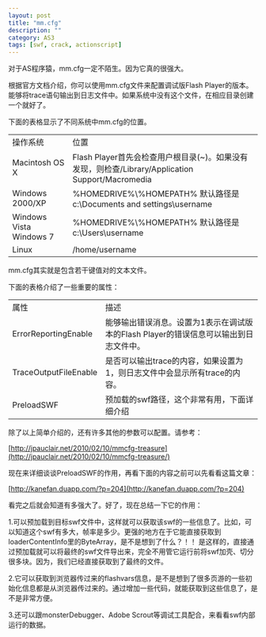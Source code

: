 ```yaml
---
layout: post
title: "mm.cfg"
description: ""
category: AS3
tags: [swf, crack, actionscript]
---
```



对于AS程序猿，mm.cfg一定不陌生。因为它真的很强大。

根据官方文档介绍，你可以使用mm.cfg文件来配置调试版Flash Player的版本。能够将trace语句输出到日志文件中。如果系统中没有这个文件，在相应目录创建一个就好了。

下面的表格显示了不同系统中mm.cfg的位置。

<table>
	<tr>
		<td>操作系统</td>
		<td>位置</td>
	</tr>
	<tr>
		<td>Macintosh OS X</td>
		<td>Flash Player首先会检查用户根目录(~)。如果没有发现，则检查/Library/Application Support/Macromedia</td>
	</tr>
	<tr>
		<td>Windows 2000/XP</td>
		<td>
			%HOMEDRIVE%\%HOMEPATH%
			默认路径是c:\Documents and settings\username
		</td>
	</tr>
	<tr>
		<td>Windows Vista Windows 7</td>
		<td>
			%HOMEDRIVE%\%HOMEPATH%
			默认路径是c:\Users\username
		</td>
	</tr>
	<tr>
		<td>Linux</td>
		<td>/home/username</td>
	</tr>
</table>

mm.cfg其实就是包含若干键值对的文本文件。

下面的表格介绍了一些重要的属性：

<table>
	<tr>
		<td>属性</td>
		<td>描述</td>
	</tr>
	<tr>
		<td>ErrorReportingEnable</td>
		<td>能够输出错误消息。设置为1表示在调试版本的Flash Player的错误信息可以输出到日志文件中。</td>
	</tr>
	<tr>
		<td>TraceOutputFileEnable</td>
		<td>是否可以输出trace的内容，如果设置为1，则日志文件中会显示所有trace的内容。</td>
	</tr>
	<tr>
		<td>PreloadSWF</td>
		<td>预加载的swf路径，这个非常有用，下面详细介绍</td>
	</tr>
</table>

除了以上简单介绍的，还有许多其他的参数可以配置。请参考：

[http://jpauclair.net/2010/02/10/mmcfg-treasure](http://jpauclair.net/2010/02/10/mmcfg-treasure/)

现在来详细谈谈PreloadSWF的作用，再看下面的内容之前可以先看看这篇文章：

[http://kanefan.duapp.com/?p=204](http://kanefan.duapp.com/?p=204)
	
看完之后就会知道有多强大了。好了，现在总结一下它的作用：

1.可以预加载到目标swf文件中，这样就可以获取该swf的一些信息了。比如，可以知道这个swf有多大，帧率是多少。更强的地方在于它能直接获取到loaderContentInfo里的ByteArray，是不是想到了什么？！！ 是这样的，直接通过预加载就可以将最终的swf文件导出来，完全不用管它运行前将swf加壳、切分很多块。因为，我们已经直接获取到了最终的文件。

2.它可以获取到浏览器传过来的flashvars信息，是不是想到了很多页游的一些初始化信息都是从浏览器传过来的。通过增加一些代码，就能获取到这些信息了，是不是非常方便。

3.还可以跟monsterDebugger、Adobe Scrout等调试工具配合，来看看swf内部运行的数据。
	





